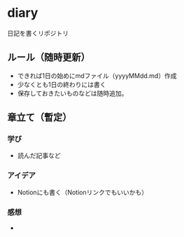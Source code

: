 # diary
日記を書くリポジトリ
## ルール（随時更新）
- できれば1日の始めにmdファイル（yyyyMMdd.md）作成
- 少なくとも1日の終わりには書く
- 保存しておきたいものなどは随時追加。
## 章立て（暫定）
### 学び
- 読んだ記事など
### アイデア
- Notionにも書く（Notionリンクでもいいかも）
### 感想
- 